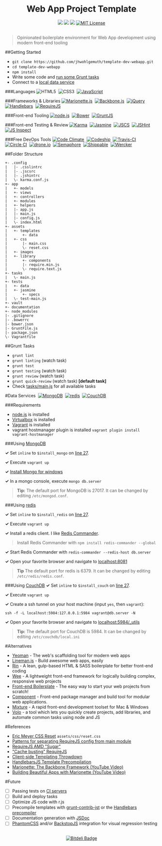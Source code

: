 <div align="center"><h1>Web App Project Template</h1></div>
<div align="center">
<a href="https://codeclimate.com/github/jhwohlgemuth/template-dev-webapp"><img src="https://codeclimate.com/github/jhwohlgemuth/template-dev-webapp/badges/gpa.svg" /></a>
<a href="https://david-dm.org/jhwohlgemuth/template-dev-webapp"><img src="https://david-dm.org/jhwohlgemuth/template-dev-webapp.svg"></img></a>
<a href="https://david-dm.org/jhwohlgemuth/template-dev-webapp#info=devDependencies"><img src="https://david-dm.org/jhwohlgemuth/template-dev-webapp/dev-status.svg"></img></a>
<a href="https://tldrlegal.com/license/mit-license"><img src="https://img.shields.io/badge/license-MIT-blue.svg?style=flat-square" alt="MIT License"></img></a>
</div>
</br>

> Opinionated boilerplate environment for Web App development using modern front-end tooling

##Getting Started
- ```git clone https://github.com/jhwohlgemuth/template-dev-webapp.git```
- ```cd template-dev-webapp```
- ```npm install```
- Write some code and [run some Grunt tasks](#grunt-tasks)
- Connect to a [local data service](#data-services)

###Languages
![HTML5](../images/assets/images/html5.png "HTML5")
&nbsp;![CSS3](../images/assets/images/css3.png "CSS3")
&nbsp;[![JavaScript](../images/assets/images/js.png "JavaScript (ECMAScript 5)")](http://www.ecma-international.org/publications/files/ECMA-ST/Ecma-262.pdf)

###Frameworks & Libraries
[![Marionette.js](../images/assets/images/marionette.png "Marionette.js")](http://marionettejs.com/)
&nbsp;[![Backbone.js](../images/assets/images/backbone.png "Backbone.js")](http://backbonejs.org/)
&nbsp;[![jQuery](../images/assets/images/jquery.png "jQuery")](https://jquery.com/)
&nbsp;[![Handlebars](../images/assets/images/handlebars.png "handlebars")](http://handlebarsjs.com/)
&nbsp;[![RequireJS](../images/assets/images/requirejs.png "RequireJS")](http://requirejs.org/)

###Front-end Tooling
[![node.js](../images/assets/images/node.png "node.js")](https://nodejs.org/)
&nbsp;[![Bower](../images/assets/images/bower.png "Bower")](http://bower.io/)
&nbsp;[![GruntJS](../images/assets/images/grunt.png "GruntJS")](http://gruntjs.com/)

###Front-end Testing & Review
[![Karma](../images/assets/images/karma.png "Karma")](https://karma-runner.github.io/0.12/index.html)
&nbsp;[![Jasmine](../images/assets/images/jasmine.png "Jasmine")](https://jasmine.github.io/2.2/introduction.html)
&nbsp;[![JSCS](../images/assets/images/jscs.png "JSCS")](http://jscs.info/)
&nbsp;[![JSHint](../images/assets/images/jshint.png "JSHint")](http://jshint.com/docs/)
&nbsp;[![JS Inspect](../images/assets/images/jsinspect.png "JS Inspect")](https://github.com/danielstjules/jsinspect)

###Free DevOps Tools
[![Code Climate](../images/assets/images/devops/code%20climate.png "Code Climate")](https://codeclimate.com/dashboard)
&nbsp;[![Codeship](../images/assets/images/devops/codeship.png "Codeship")](https://codeship.com/)
&nbsp;[![Travis-CI](../images/assets/images/devops/travis.png "Travis-CI")](https://travis-ci.org/)
&nbsp;[![Circle CI](../images/assets/images/devops/circleci.png "Circle CI")](https://circleci.com)
&nbsp;[![drone.io](../images/assets/images/devops/drone.io.png "drone.io")](https://drone.io/)
&nbsp;[![Semaphore](../images/assets/images/devops/semaphore.png "Semaphore")](https://semaphoreci.com/)
&nbsp;[![Shippable](../images/assets/images/devops/shippable.png "Shippable")](http://www.shippable.com/)
&nbsp;[![Wercker](../images/assets/images/devops/wercker.png "Wercker")](https://app.wercker.com)


##Folder Structure
    
    +- .config
    |   |- .csslintrc
    |   |- .jscsrc
    |   |- .jshintrc
    |   \- karma.conf.js
    +- app
    |   +- models
    |   +- views
    |   +- controllers
    |   +- modules
    |   +- helpers
    |   |- app.js
    |   |- main.js
    |   |- config.js
    |   \- index.html
    +- assets
    |   +- templates
    |       +- data
    |   +- css
    |       |- main.css
    |       \- reset.css
    |   +- images
    |   +- library
    |       +- components
    |       |- require.min.js
    |       \- require.text.js
    +- tasks
    |   \- main.js
    +- tests
    |   +- data
    |   +- jasmine
    |       +- specs
    |   \- test-main.js
    +- vault
    +- documentation
    +- node_modules
    |- .gitignore
    |- .bowerrc
    |- bower.json
    |- GruntFile.js
    |- package.json
    \- Vagrantfile
     
##Grunt Tasks
- ```grunt lint```
- ```grunt linting``` (watch task)
- ```grunt test```
- ```grunt testing``` (watch task)
- ```grunt review``` (watch task)
- ```grunt quick-review``` (watch task) **[default task]**
- Check [tasks/main.js](tasks/main.js) for all available tasks

#Data Services
&nbsp;[![MongoDB](../images/assets/images/mongodb.png "MongoDB")](#using-mongodb)
&nbsp;[![redis](../images/assets/images/redis.png "redis")](#using-redis)
&nbsp;[![CouchDB](../images/assets/images/couchdb.png "CouchDB")](#using-couchdb)

###Requirements
- [node.js](https://nodejs.org/) is installed
- [Virtualbox](https://www.virtualbox.org/wiki/Downloads) is installed
- [Vagrant](https://www.vagrantup.com/) is installed
- vagrant hostmanager plugin is installed ```vagrant plugin install vagrant-hostmanager```


###Using [MongoDB](http://docs.mongodb.org/manual/)

**&#x02713;** Set ```inline``` to ```$install_mongo``` on [line 27](Vagrantfile#L27).

**&#x02713;** Execute ```vagrant up```

**&#x02713;** [Install Mongo for windows](https://github.com/jhwohlgemuth/michi#mongodb-setup-on-windows)

**&#x02713;** In a mongo console, execute ```mongo db.server```

> **Tip:** The default port for MongoDB is 27017.  It can be changed by editing ```/etc/mongod.conf```.

###Using [redis](http://redis.io/documentation/)

**&#x02713;** Set ```inline``` to ```$install_redis``` on [line 27](Vagrantfile#L27).

**&#x02713;** Execute ```vagrant up```

**&#x02713;** Install a redis client.  I like [Redis Commander](https://joeferner.github.io/redis-commander/).

> Install Redis Commander with ```npm install redis-commander --global```

**&#x02713;** Start Redis Commander with ```redis-commander --redis-host db.server```

**&#x02713;** Open your favorite browser and navigate to [localhost:8081](http://localhost:8081)

> **Tip** The default port for redis is 6379.  It can be changed by editing ```/etc/redis/redis.conf```.

###Using [CouchDB](http://docs.couchdb.org/en/1.6.1/)
**&#x02713;** Set  ```inline``` to ```$install_couch``` on [line 27](Vagrantfile#L27).

**&#x02713;** Execute ```vagrant up```

**&#x02713;** Create a ssh tunnel on your host machine (input ```yes```, then ```vagrant```):

    ssh -f -L localhost:5984:127.0.0.1:5984 vagrant@db.server -N

**&#x02713;** Open your favorite browser and navigate to [localhost:5984/_utils](http://localhost:5984/_utils)

> **Tip:** The default port for CouchDB is 5984.  It can be changed by editing ```/etc/couchdb/local.ini```

#Alternatives
- [Yeoman](http://yeoman.io/) - The web's scaffolding tool for modern web apps
- [Lineman.js](http://linemanjs.com/) - Build awesome web apps, easily
- [Rin](https://sanographix.github.io/rin/) - A lean, gulp-based HTML & SASS boilerplate for better front-end coding
- [Wee](https://www.weepower.com/) - A lightweight front-end framework for logically building complex, responsive web projects
- [Front-end Boilerplate](http://frontendboilerplate.com/) - The easy way to start your web projects from scratch!
- [Component](https://github.com/componentjs/component) - Front-end package manager and build tool for modular web applications.
- [Mixture](http://mixture.io/) - A rapid front-end development toolset for Mac & Windows
- [Volo](http://volojs.org/) - a tool which lets you quickly create projects, add libraries, and automate common tasks using node and JS

#References
- [Eric Meyer CSS Reset](http://meyerweb.com/eric/tools/css/reset/) ```assets/css/reset.css```
- [Patterns for separating RequireJS config from main module](https://github.com/jrburke/requirejs/wiki/Patterns-for-separating-config-from-the-main-module)
- [RequireJS AMD "Sugar"](http://requirejs.org/docs/whyamd.html#sugar)
- ["Cache busting" RequireJS](http://requirejs.org/docs/api.html#config-urlArgs)
- [Client-side Templating Throwdown](https://engineering.linkedin.com/frontend/client-side-templating-throwdown-mustache-handlebars-dustjs-and-more)
- [HandlebarsJS Template Precompilation](http://handlebarsjs.com/precompilation.html)
- [Marionette: The Backbone Framework (YouTube Video)](https://www.youtube.com/watch?v=EvQnntaqVdE&app=desktop)
- [Building Beautiful Apps with Marionette (YouTube Video)](https://www.youtube.com/watch?v=7yZKsgKxziw&app=desktop)

#Future
- [ ] Passing tests on [CI servers](#free-devops-tools)
- [ ] Build and deploy tasks
- [ ] Optimize JS code with r.js
- [ ] Precompile templates with [grunt-contrib-jst](https://github.com/gruntjs/grunt-contrib-jst) or the [Handlebars precompiler](http://handlebarsjs.com/precompilation.html)
- [ ] Documentation generation with [JSDoc](http://usejsdoc.org/)
- [ ] [PhantomCSS](https://github.com/Huddle/PhantomCSS) and/or [BackstopJS](https://garris.github.io/BackstopJS/) integration for visual regression testing

</br>
<div align="center">
<a href="https://bitdeli.com/free"><img src="https://d2weczhvl823v0.cloudfront.net/jhwohlgemuth/template-dev-webapp/trend.png" alt="Bitdeli Badge"></img></a>
</div>